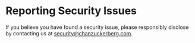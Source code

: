 # Reporting Security Issues

If you believe you have found a security issue, please responsibly disclose by contacting us at security@chanzuckerberg.com.